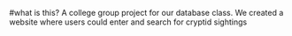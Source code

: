 #what is this?
A college group project for our database class. We created a website where users could enter and search for cryptid sightings
